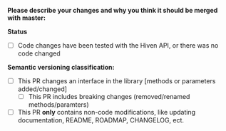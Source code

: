 **Please describe your changes and why you think it should be merged with master:**


**Status**
- [ ] Code changes have been tested with the Hiven API, or there was no code changed

**Semantic versioning classification:**  
- [ ] This PR changes an interface in the library [methods or parameters added/changed]
  - [ ] This PR includes breaking changes (removed/renamed methods/paramters)
- [ ] This PR **only** contains non-code modifications, like updating documentation, README, ROADMAP, CHANGELOG, ect.